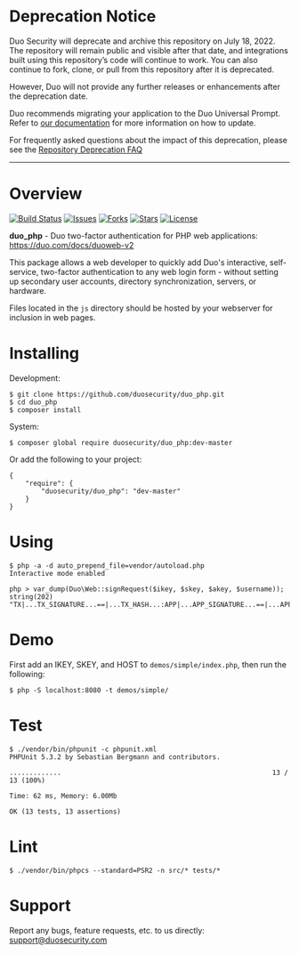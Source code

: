 # Deprecation Notice

Duo Security will deprecate and archive this repository on July 18, 2022. The repository will remain public and visible after that date, and integrations built using this repository’s code will continue to work. You can also continue to fork, clone, or pull from this repository after it is deprecated.

However, Duo will not provide any further releases or enhancements after the deprecation date.

Duo recommends migrating your application to the Duo Universal Prompt. Refer to [our documentation](https://duo.com/docs/universal-prompt-update-guide) for more information on how to update.

For frequently asked questions about the impact of this deprecation, please see the [Repository Deprecation FAQ](https://duosecurity.github.io/faq.html)

----

# Overview

[![Build Status](https://github.com/duosecurity/duo_php/workflows/PHP%20CI/badge.svg?branch=master)](https://github.com/duosecurity/duo_php/actions)
[![Issues](https://img.shields.io/github/issues/duosecurity/duo_php)](https://github.com/duosecurity/duo_php/issues)
[![Forks](https://img.shields.io/github/forks/duosecurity/duo_php)](https://github.com/duosecurity/duo_php/network/members)
[![Stars](https://img.shields.io/github/stars/duosecurity/duo_php)](https://github.com/duosecurity/duo_php/stargazers)
[![License](https://img.shields.io/badge/License-View%20License-orange)](https://github.com/duosecurity/duo_php/blob/master/LICENSE)

**duo_php** - Duo two-factor authentication for PHP web applications: https://duo.com/docs/duoweb-v2

This package allows a web developer to quickly add Duo's interactive, self-service, two-factor authentication to any web login form - without setting up secondary user accounts, directory synchronization, servers, or hardware.

Files located in the `js` directory should be hosted by your webserver for inclusion in web pages.

# Installing

Development:

```
$ git clone https://github.com/duosecurity/duo_php.git
$ cd duo_php
$ composer install
```

System:

```
$ composer global require duosecurity/duo_php:dev-master
```

Or add the following to your project:

```
{
    "require": {
        "duosecurity/duo_php": "dev-master"
    }
}
```

# Using

```
$ php -a -d auto_prepend_file=vendor/autoload.php
Interactive mode enabled

php > var_dump(Duo\Web::signRequest($ikey, $skey, $akey, $username));
string(202) "TX|...TX_SIGNATURE...==|...TX_HASH...:APP|...APP_SIGNATURE...==|...APP_HASH..."
```

# Demo

First add an IKEY, SKEY, and HOST to `demos/simple/index.php`, then run the following:

```
$ php -S localhost:8080 -t demos/simple/
```

# Test

```
$ ./vendor/bin/phpunit -c phpunit.xml
PHPUnit 5.3.2 by Sebastian Bergmann and contributors.

.............                                                     13 / 13 (100%)

Time: 62 ms, Memory: 6.00Mb

OK (13 tests, 13 assertions)
```

# Lint

```
$ ./vendor/bin/phpcs --standard=PSR2 -n src/* tests/*
```

# Support

Report any bugs, feature requests, etc. to us directly: support@duosecurity.com

